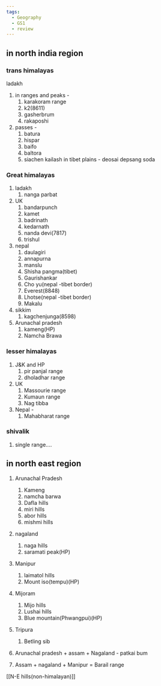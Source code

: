 ```yaml
---
tags:
  - Geography
  - GS1
  - review
---
```

## in north india region
### trans himalayas
ladakh
1. in ranges and peaks - 
	1. karakoram range
	2. k2(8611)
	3. gasherbrum
	4. rakaposhi
2. passes - 
	1. batura
	2. hispar
	3. baifo
	4. baltora
	5. siachen
kailash in tibet
plains - 
	deosai
	depsang
	soda
### Great himalayas
1. ladakh 
	1. nanga parbat
2. UK
	1. bandarpunch
	2. kamet
	3. badrinath
	4. kedarnath
	5. nanda devi(7817)
	6. trishul
3. nepal
	1. daulagiri
	2. annapurna
	3. manslu
	4. Shisha pangma(tibet)
	5. Gaurishankar
	6. Cho yu(nepal -tibet border)
	7. Everest(8848)
	8. Lhotse(nepal -tibet border)
	9. Makalu
4. sikkim
	1. kagchenjunga(8598)
5. Arunachal pradesh
	1. kameng(HP)
	2. Namcha Brawa
### lesser himalayas
1. J&K and HP
	1. pir panjal range
	2. dholadhar range
2. UK
	1. Massourie range
	2. Kumaun range
	3. Nag tibba
3. Nepal - 
	1. Mahabharat range
### shivalik
1. single range....

## in north east region
1. Arunachal Pradesh
	1. Kameng
	2. namcha barwa
	3. Dafla hills
	4. miri hills
	5. abor hills
	6. mishmi hills
2. nagaland 
	1. naga hills
	2. saramati peak(HP)
3. Manipur
	1. laimatol hills
	2. Mount iso(tempu)(HP)
4. Mijoram
	1. Mijo hills
	2. Lushai hills
	3. Blue mountain(Phwangpui)(HP)
5. Tripura
	1. Betling sib

6. Arunachal pradesh + assam + Nagaland - patkai bum
7. Assam + nagaland + Manipur = Barail range

[[N-E hills(non-himalayan)]]